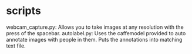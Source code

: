 # scripts
webcam_capture.py: Allows you to take images at any resolution with the press of the spacebar.
autolabel.py: Uses the caffemodel provided to auto annotate images with people in them. Puts the annotations into matching text file.
